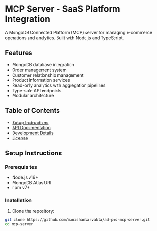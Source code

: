 # MCP Server - SaaS Platform Integration

A MongoDB Connected Platform (MCP) server for managing e-commerce operations and analytics. Built with Node.js and TypeScript.

## Features

- MongoDB database integration
- Order management system
- Customer relationship management
- Product information services
- Read-only analytics with aggregation pipelines
- Type-safe API endpoints
- Modular architecture

## Table of Contents

- [Setup Instructions](#setup-instructions)
- [API Documentation](#api-documentation)
- [Development Details](#development-details)
- [License](#license)

## Setup Instructions

### Prerequisites
- Node.js v16+
- MongoDB Atlas URI
- npm v7+

### Installation

1. Clone the repository:
```bash
git clone https://github.com/manishankarvakta/ad-pos-mcp-server.git
cd mcp-server